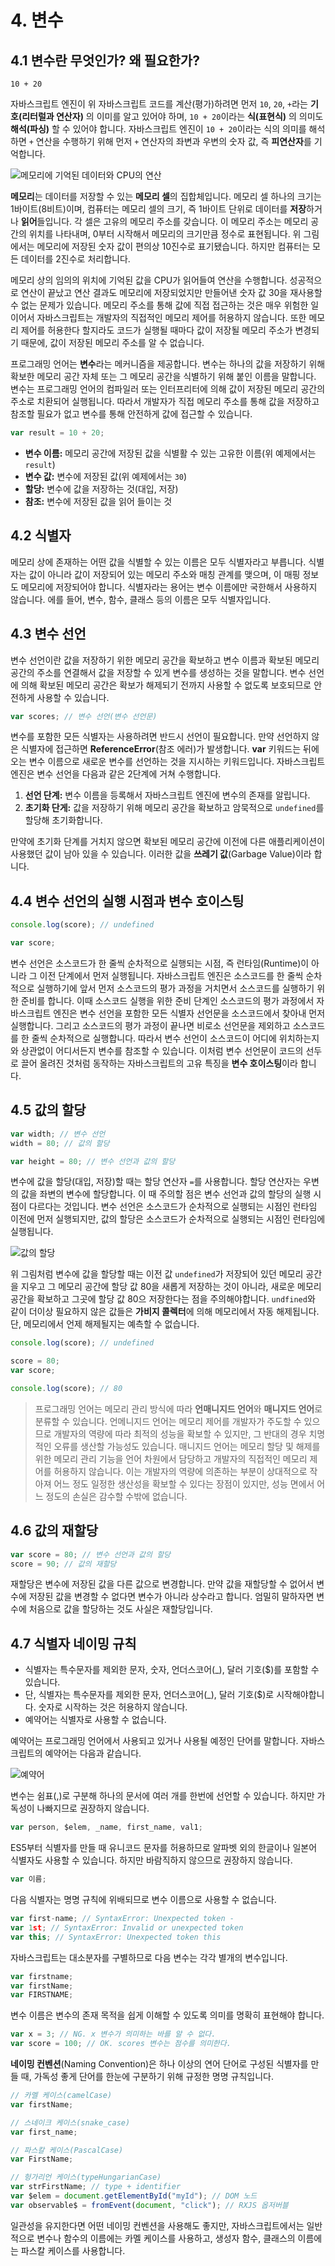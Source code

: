# 4. 변수

## 4.1 변수란 무엇인가? 왜 필요한가?

```
10 + 20
```

자바스크립트 엔진이 위 자바스크립트 코드를 계산(평가)하려면 먼저 `10`, `20`, `+`라는 **기호(리터럴과 연산자)** 의 이미를 알고 있어야 하며, `10 + 20`이라는 **식(표현식)** 의 의미도 **해석(파싱)** 할 수 있어야 합니다. 자바스크립트 엔진이 `10 + 20`이라는 식의 의미를 해석하면 `+` 연산을 수행하기 위해 먼저 `+` 연산자의 좌변과 우변의 숫자 값, 즉 **피연산자**를 기억합니다.

![메모리에 기억된 데이터와 CPU의 연산](./image/img-4-2.png)

**메모리**는 데이터를 저장할 수 있는 **메모리 셀**의 집합체입니다. 메모리 셀 하나의 크기는 1바이트(8비트)이며, 컴퓨터는 메모리 셀의 크기, 즉 1바이트 단위로 데이터를 **저장**하거나 **읽어**들입니다. 각 셀은 고유의 메모리 주소를 갖습니다. 이 메모리 주소는 메모리 공간의 위치를 나타내며, 0부터 시작해서 메모리의 크기만큼 정수로 표현됩니다. 위 그림에서는 메모리에 저장된 숫자 값이 편의상 10진수로 표기됐습니다. 하지만 컴퓨터는 모든 데이터를 2진수로 처리합니다.

메모리 상의 임의의 위치에 기억된 값을 CPU가 읽어들여 연산을 수행합니다. 성공적으로 연산이 끝났고 연산 결과도 메모리에 저장되었지만 만들어낸 숫자 값 30을 재사용할 수 없는 문제가 있습니다. 메모리 주소를 통해 값에 직접 접근하는 것은 매우 위험한 일이어서 자바스크립트는 개발자의 직접적인 메모리 제어를 허용하지 않습니다. 또한 메모리 제어를 허용한다 할지라도 코드가 실행될 때마다 값이 저장될 메모리 주소가 변경되기 때문에, 값이 저장된 메모리 주소를 알 수 없습니다.

프로그래밍 언어는 **변수**라는 메커니즘을 제공합니다. 변수는 하나의 값을 저장하기 위해 확보한 메모리 공간 자체 또는 그 메모리 공간을 식별하기 위해 붙인 이름을 말합니다. 변수는 프로그래밍 언어의 컴파일러 또는 인터프리터에 의해 값이 저장된 메모리 공간의 주소로 치환되어 실행됩니다. 따라서 개발자가 직접 메모리 주소를 통해 값을 저장하고 참조할 필요가 없고 변수를 통해 안전하게 값에 접근할 수 있습니다.

```javascript
var result = 10 + 20;
```

- **변수 이름:** 메모리 공간에 저장된 값을 식별활 수 있는 고유한 이름(위 예제에서는 `result`)
- **변수 값:** 변수에 저장된 값(위 예제에서는 `30`)
- **할당:** 변수에 값을 저장하는 것(대입, 저장)
- **참조:** 변수에 저장된 값을 읽어 들이는 것

## 4.2 식별자

메모리 상에 존재하는 어떤 값을 식별할 수 있는 이름은 모두 식별자라고 부릅니다. 식별자는 값이 아니라 값이 저장되어 있는 메모리 주소와 매칭 관계를 맺으며, 이 매핑 정보도 메모리에 저장되어야 합니다. 식별자라는 용어는 변수 이름에만 국한해서 사용하지 않습니다. 에를 들어, 변수, 함수, 클래스 등의 이름은 모두 식별자입니다.

## 4.3 변수 선언

변수 선언이란 값을 저장하기 위한 메모리 공간을 확보하고 변수 이름과 확보된 메모리 공간의 주소를 연결해서 값을 저장할 수 있게 변수를 생성하는 것을 말합니다. 변수 선언에 의해 확보된 메모리 공간은 확보가 해제되기 전까지 사용할 수 없도록 보호되므로 안전하게 사용할 수 있습니다.

```javascript
var scores; // 변수 선언(변수 선언문)
```

변수를 포함한 모든 식별자는 사용하려면 반드시 선언이 필요합니다. 만약 선언하지 않은 식별자에 접근하면 **ReferenceError**(참조 에러)가 발생합니다. **var** 키워드는 뒤에 오는 변수 이름으로 새로운 변수를 선언하는 것을 지시하는 키워드입니다. 자바스크립트 엔진은 변수 선언을 다음과 같은 2단계에 거쳐 수행합니다.

1. **선언 단계:** 변수 이름을 등록해서 자바스크립트 엔진에 변수의 존재를 알립니다.
2. **초기화 단게:** 값을 저장하기 위해 메모리 공간을 확보하고 암묵적으로 `undefined`를 할당해 초기화합니다.

만약에 초기화 단계를 거치지 않으면 확보된 메모리 공간에 이전에 다른 애플리케이션이 사용했던 값이 남아 있을 수 있습니다. 이러한 값을 **쓰레기 값**(Garbage Value)이라 합니다.

## 4.4 변수 선언의 실행 시점과 변수 호이스팅

```javascript
console.log(score); // undefined

var score;
```

변수 선언은 소스코드가 한 줄씩 순차적으로 실행되는 시점, 즉 런타임(Runtime)이 아니라 그 이전 단계에서 먼저 실행됩니다. 자바스크립트 엔진은 소스코드를 한 줄씩 순차적으로 실행하기에 앞서 먼저 소스코드의 평가 과정을 거치면서 소스코드를 실행하기 위한 준비를 합니다. 이때 소스코드 실행을 위한 준비 단계인 소스코드의 평가 과정에서 자바스크립트 엔진은 변수 선언을 포함한 모든 식별자 선언문을 소스코드에서 찾아내 먼저 실행합니다. 그리고 소스코드의 평가 과정이 끝나면 비로소 선언문을 제외하고 소스코드를 한 줄씩 순차적으로 실행합니다. 따라서 변수 선언이 소스코드이 어디에 위치하는지와 상관없이 어디서든지 변수를 참조할 수 있습니다. 이처럼 변수 선언문이 코드의 선두로 끌어 올려진 것처럼 동작하는 자바스크립트의 고유 특징을 **변수 호이스팅**이라 합니다.

## 4.5 값의 할당

```javascript
var width; // 변수 선언
width = 80; // 값의 할당

var height = 80; // 변수 선언과 값의 할당
```

변수에 값을 할당(대입, 저장)할 때는 할당 연산자 `=`를 사용합니다. 할당 연산자는 우변의 값을 좌변의 변수에 할당합니다. 이 때 주의할 점은 변수 선언과 값의 할당의 실행 시점이 다르다는 것입니다. 변수 선언은 소스코드가 순차적으로 실행되는 시점인 런타임 이전에 먼저 실행되지만, 값의 할당은 소스코드가 순차적으로 실행되는 시점인 런타임에 실행됩니다.

![값의 할당](./image/img-4-8.png)

위 그림처럼 변수에 값을 할당할 때는 이전 값 `undefined`가 저장되어 있던 메모리 공간을 지우고 그 메모리 공간에 할당 값 80을 새롭게 저장하는 것이 아니라, 새로운 메모리 공간을 확보하고 그곳에 할당 값 80으 저장한다는 점을 주의해야합니다. `undfined`와 같이 더이상 필요하지 않은 값들은 **가비지 콜렉터**에 의해 메모리에서 자동 해제됩니다. 단, 메모리에서 언제 해제될지는 예측할 수 없습니다.

```javascript
console.log(score); // undefined

score = 80;
var score;

console.log(score); // 80
```

> 프로그래밍 언어는 메모리 관리 방식에 따라 **언매니지드 언어**와 **매니지드 언어**로 분류할 수 있습니다. 언메니지드 언어는 메모리 제어를 개발자가 주도할 수 있으므로 개발자의 역량에 따라 최적의 성능을 확보할 수 있지만, 그 반대의 경우 치명적인 오류를 생산할 가능성도 있습니다. 매니지드 언어는 메모리 할당 및 해제를 위한 메모리 관리 기능을 언어 차원에서 담당하고 개발자의 직접적인 메모리 제어를 허용하지 않습니다. 이는 개발자의 역량에 의존하는 부분이 상대적으로 작아져 어느 정도 일정한 생산성을 확보할 수 있다는 장점이 있지만, 성능 면에서 어느 정도의 손실은 감수할 수밖에 없습니다.

## 4.6 값의 재할당

```javascript
var score = 80; // 변수 선언과 값의 할당
score = 90; // 값의 재할당
```

재할당은 변수에 저장된 값을 다른 값으로 변경합니다. 만약 값을 재할당할 수 없어서 변수에 저장된 값을 변경할 수 없다면 변수가 아니라 상수라고 합니다. 엄밀히 말하자면 변수에 처음으로 값을 할당하는 것도 사실은 재할당입니다.

## 4.7 식별자 네이밍 규칙

- 식별자는 특수문자를 제외한 문자, 숫자, 언더스코어(\_), 달러 기호($)를 포함할 수 있습니다.
- 단, 식별자는 특수문자를 제외한 문자, 언더스코어(\_), 달러 기호($)로 시작해야합니다. 숫자로 시작하는 것은 허용하지 않습니다.
- 예약어는 식별자로 사용할 수 없습니다.

예약어는 프로그래밍 언어에서 사용되고 있거나 사용될 예정인 단어를 말합니다. 자바스크립트의 예약어는 다음과 같습니다.

![예약어](./image/table-4-1.png)

변수는 쉼표(,)로 구분해 하나의 문서에 여러 개를 한번에 선언할 수 있습니다. 하지만 가독성이 나빠지므로 권장하지 않습니다.

```javascript
var person, $elem, _name, first_name, val1;
```

ES5부터 식별자를 만들 때 유니코드 문자를 허용하므로 알파벳 외의 한글이나 일본어 식별자도 사용할 수 있습니다. 하지만 바람직하지 않으므로 권장하지 않습니다.

```javascript
var 이름;
```

다음 식별자는 명명 규칙에 위배되므로 변수 이름으로 사용할 수 없습니다.

```javascript
var first-name; // SyntaxError: Unexpected token -
var 1st; // SyntaxError: Invalid or unexpected token
var this; // SyntaxError: Unexpected token this
```

자바스크립트는 대소분자를 구별하므로 다음 변수는 각각 별개의 변수입니다.

```javascript
var firstname;
var firstName;
var FIRSTNAME;
```

변수 이름은 변수의 존재 목적을 쉽게 이해할 수 있도록 의미를 명확히 표현해야 합니다.

```javascript
var x = 3; // NG. x 변수가 의미하는 바를 알 수 없다.
var score = 100; // OK. scores 변수는 점수를 의미한다.
```

**네이밍 컨벤션**(Naming Convention)은 하나 이상의 연어 단어로 구성된 식별자를 만들 때, 가독성 좋게 단어를 한눈에 구분하기 위해 규정한 명명 규칙입니다.

```javascript
// 카멜 케이스(camelCase)
var firstName;

// 스네이크 케이스(snake_case)
var first_name;

// 파스칼 케이스(PascalCase)
var FirstName;

// 헝가리언 케이스(typeHungarianCase)
var strFirstName; // type + identifier
var $elem = document.getElementById("myId"); // DOM 노드
var observable$ = fromEvent(document, "click"); // RXJS 옵저버블
```

일관성을 유지한다면 어떤 네이밍 컨벤션을 사용해도 좋지만, 자바스크립트에서는 일반적으로 변수나 함수의 이름에는 카멜 케이스를 사용하고, 생성자 함수, 클래스의 이름에는 파스칼 케이스를 사용합니다.
